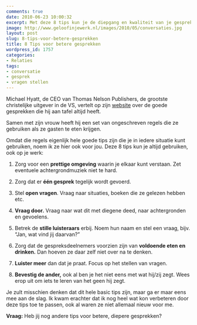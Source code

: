 ```yaml
---
comments: true
date: 2010-06-23 10:00:32
excerpt: Met deze 8 tips kun je de diepgang en kwaliteit van je gesprekken verbeteren!
image: http://www.geloofinjewerk.nl/images/2010/05/conversaties.jpg
layout: post
slug: 8-tips-voor-betere-gesprekken
title: 8 Tips voor betere gesprekken
wordpress_id: 1757
categories:
- Relaties
tags:
- conversatie
- gesprek
- vragen stellen
---
```


Michael Hyatt, de CEO van Thomas Nelson Publishers, de grootste christelijke uitgever in de VS, vertelt op zijn [website](http://michaelhyatt.com/2010/02/how-to-have-better-dinner-conversations.html) over de goede gesprekken die hij aan tafel altijd heeft.

Samen met zijn vrouw heeft hij een set van ongeschreven regels die ze gebruiken als ze gasten te eten krijgen.



Omdat die regels eigenlijk hele goede tips zijn die je in iedere situatie kunt gebruiken, noem ik ze hier ook voor jou. Deze 8 tips kun je altijd gebruiken, ook op je werk:



	
  1. Zorg voor een **prettige omgeving** waarin je elkaar kunt verstaan. Zet eventuele achtergrondmuziek niet te hard.

	
  2. Zorg dat er **één gesprek** tegelijk wordt gevoerd.

	
  3. Stel **open vragen**. Vraag naar situaties, boeken die ze gelezen hebben etc.

	
  4. **Vraag door.** Vraag naar wat dit met diegene deed, naar achtergronden en gevoelens.

	
  5. Betrek de **stille luisteraars** erbij. Noem hun naam en stel een vraag, bijv. “Jan, wat vind jij daarvan?”

	
  6. Zorg dat de gespreksdeelnemers voorzien zijn van **voldoende eten en drinken.** Dan hoeven ze daar zelf niet over na te denken.

	
  7. **Luister meer** dan dat je praat. Focus op het stellen van vragen.

	
  8. **Bevestig de ander,** ook al ben je het niet eens met wat hij/zij zegt. Wees erop uit om iets te leren van het geen hij zegt.


Je zult misschien denken dat dit hele basic tips zijn, maar ga er maar eens mee aan de slag. Ik kwam erachter dat ik nog heel wat kon verbeteren door deze tips toe te passen, ook al waren ze niet allemaal nieuw voor me.

**Vraag:** Heb jij nog andere tips voor betere, diepere gesprekken?

